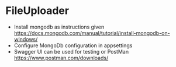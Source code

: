 # FileUploader
* Install mongodb as instructions given https://docs.mongodb.com/manual/tutorial/install-mongodb-on-windows/
* Configure MongoDb configuration in appsettings
* Swagger UI can be used for testing or PostMan https://www.postman.com/downloads/



